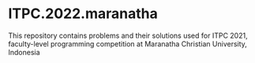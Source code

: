 # ITPC.2022.maranatha
This repository contains problems and their solutions used for ITPC 2021, faculty-level programming competition at Maranatha Christian University, Indonesia
